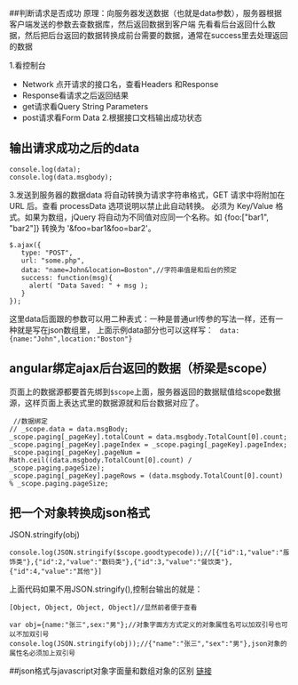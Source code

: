 ##判断请求是否成功
原理：向服务器发送数据（也就是data参数），服务器根据客户端发送的参数去查数据库，然后返回数据到客户端
先看看后台返回什么数据，然后把后台返回的数据转换成前台需要的数据，通常在success里去处理返回的数据

1.看控制台 
 * Network 点开请求的接口名，查看Headers 和Response
 * Response看请求之后返回结果
 * get请求看Query String Parameters
 * post请求看Form Data
2.根据接口文档输出成功状态 
## 输出请求成功之后的data
```
console.log(data);
console.log(data.msgbody);
```
3.发送到服务器的数据data
将自动转换为请求字符串格式，GET 请求中将附加在 URL 后。查看 processData 选项说明以禁止此自动转换。
必须为 Key/Value 格式。如果为数组，jQuery 将自动为不同值对应同一个名称。如 {foo:["bar1", "bar2"]} 转换为 '&foo=bar1&foo=bar2'。
```
$.ajax({
   type: "POST",
   url: "some.php",
   data: "name=John&location=Boston",//字符串值是和后台的预定
   success: function(msg){
     alert( "Data Saved: " + msg );
   }
});
```
这里data后面跟的参数可以用二种表式：一种是普通url传参的写法一样，还有一种就是写在json数组里，
上面示例data部分也可以这样写：
``` data: {name:"John",location:"Boston"}```

## angular绑定ajax后台返回的数据（桥梁是scope）

页面上的数据源都要首先绑到`$scope`上面，服务器返回的数据赋值给scope数据源，这样页面上表达式里的数据源就和后台数据对应了。
```
 //数据绑定
// _scope.data = data.msgBody;
_scope.paging[_pageKey].totalCount = data.msgbody.TotalCount[0].count;
_scope.paging[_pageKey].pageIndex = _scope.paging[_pageKey].pageIndex;
_scope.paging[_pageKey].pageNum = Math.ceil((data.msgbody.TotalCount[0].count) / _scope.paging.pageSize);
_scope.paging[_pageKey].pageRows = (data.msgbody.TotalCount[0].count) % _scope.paging.pageSize;
```

## 把一个对象转换成json格式
JSON.stringify(obj)
```
console.log(JSON.stringify($scope.goodtypecode));//[{"id":1,"value":"服饰类"},{"id":2,"value":"数码类"},{"id":3,"value":"餐饮类"},{"id":4,"value":"其他"}]
```
上面代码如果不用JSON.stringify(),控制台输出的就是：
```
[Object, Object, Object, Object]//显然前者便于查看
```


```
var obj={name:"张三",sex:"男"};//对象字面方方式定义的对象属性名可以加双引号也可以不加双引号
console.log(JSON.stringify(obj));//{"name":"张三","sex":"男"},json对象的属性名必须加上双引号
```
##json格式与javascript对象字面量和数组对象的区别
[链接](http://www.lxway.com/81414064.htm)
